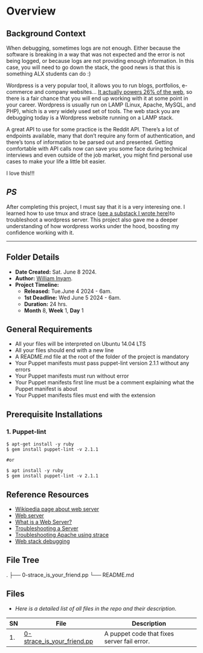 # Overview #

## Background Context ##
When debugging, sometimes logs are not enough. Either because the software is breaking in a way that was not expected and the error is not being logged, or because logs are not providing enough information. In this case, you will need to go down the stack, the good news is that this is something ALX students can do :)

Wordpress is a very popular tool, it allows you to run blogs, portfolios, e-commerce and company websites… [It actually powers 26% of the web](https://managewp.com/blog/statistics-about-wordpress-usage), so there is a fair chance that you will end up working with it at some point in your career. Wordpress is usually run on LAMP (Linux, Apache, MySQL, and PHP), which is a very widely used set of tools. The web stack you are debugging today is a Wordpress website running on a LAMP stack.

A great API to use for some practice is the Reddit API. There’s a lot of endpoints available, many that don’t require any form of authentication, and there’s tons of information to be parsed out and presented. Getting comfortable with API calls now can save you some face during technical interviews and even outside of the job market, you might find personal use cases to make your life a little bit easier.

I love this!!!

*PS*
---
After completing this project, I must say that it is a very interesing one. I learned how to use tmux and strace ([see a substack I wrote here](https://))to troubleshoot a wordpress server. This project also gave me a deeper understanding of how wordpress works under the hood, boosting my confidence working with it.

---

## Folder Details ###
- **Date Created:** Sat. June 8 2024.
- **Author:** [William Inyam](https.//github.com/thecypherzen).
- **Project Timeline:**
  - **Released:** Tue.June 4 2024 - 6am.
  - **1st Deadline:** Wed June 5 2024 - 6am.
  - **Duration:** 24 hrs.
  - **Month** 8, **Week** 1, **Day** 1


## General Requirements ##
- All your files will be interpreted on Ubuntu 14.04 LTS
- All your files should end with a new line
- A README.md file at the root of the folder of the project is mandatory
- Your Puppet manifests must pass puppet-lint version 2.1.1 without any errors
- Your Puppet manifests must run without error
- Your Puppet manifests first line must be a comment explaining what the Puppet manifest is about
- Your Puppet manifests files must end with the extension

## Prerequisite Installations ##
### 1. Puppet-lint ###
```
$ apt-get install -y ruby
$ gem install puppet-lint -v 2.1.1

#or

$ apt install -y ruby
$ gem install puppet-lint -v 2.1.1
```

## Reference Resources ##
- [Wikipedia page about web server](https://en.wikipedia.org/wiki/Web_server)
- [Web server](https://developer.mozilla.org/en-US/docs/Learn/Common_questions/Web_mechanics/What_is_a_web_server)
- [What is a Web Server?](https://developer.mozilla.org/en-US/docs/Learn/Common_questions/Web_mechanics/What_is_a_web_server)
- [Troubleshooting a Server](https://www.linux.com/training-tutorials/first-5-commands-when-i-connect-linux-server/)
- [Troubleshooting Apache using strace](https://bobcares.com/blog/troubleshooting-apache-using-strace/)
- [Web stack debugging](https://www.notion.so/WebStack-Debugging-ba8d7dd00b6042b898234b85b6a0eb1e)

## File Tree ##
.
├── 0-strace_is_your_friend.pp
└── README.md


## Files ###
- *Here is a detailed list of all files in the repo and their description*.

| SN | File | Description                                   |
|----|------|-----------------------------------------------|
| 1. | [0-strace_is_your_friend.pp](https://github.com/thecypherzen/alx-system_engineering-devops/tree/main/0x17-web_stack_debugging_3) | A puppet code that fixes server fail error.|
